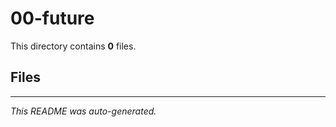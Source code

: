 # 00-future

This directory contains **0** files.

## Files



---
*This README was auto-generated.*
